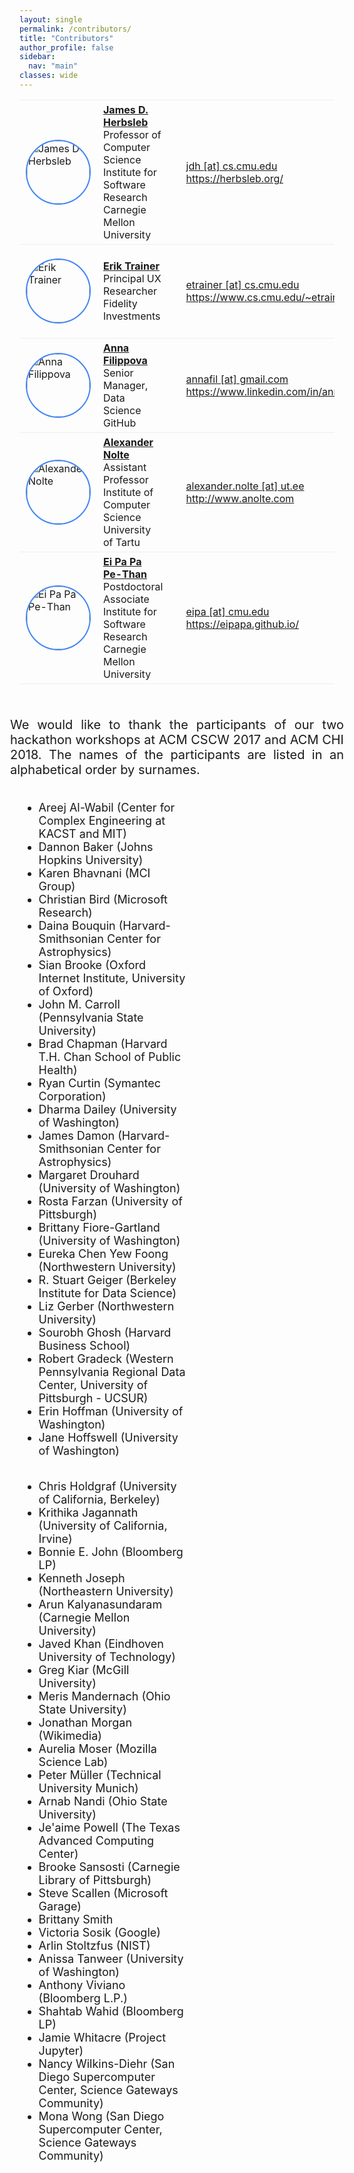 ```yaml
---
layout: single
permalink: /contributors/
title: "Contributors"
author_profile: false
sidebar:
  nav: "main"
classes: wide
---
```

<style>
    td {
        padding: 5px 10px;
        vertical-align: center;
        /*border: thin solid #d3d3d3;*/
    }
    tr {
        border-top: thin solid #eeeeee;
        border-bottom: thin solid #eeeeee;
    }
    .ver-line {
        position: absolute;
        display: inline-block;
        height: 100%;
        width: 6px;
        left: 0;
        top:0
    }
    .ver-color-1 {
        background: #4285F4;
    }
    .ver-color-2 {
        background:#3b99a7;
    }
    .ver-color-3 {
        background:#78C257;
    }
    .ver-color-4 {
        background:#F4B400;
    }
    .ver-color-5 {
        background:#DB4437;
    }
    .ver-cell.ver-has-bar {
        position:relative
    }
    .row {
      margin-right: -15px;
      margin-left: -15px;
      text-align: left;
    }
    .col {
      position: relative;
      min-height: 1px;
      padding-right: 15px;
      padding-left: 15px;
      float: left;
      width: 50%;
      text-align: left;
    }
    .tr-con {
      vertical-align: top;
      border-center: 1px solid #eeeeee;
    }
    .td-con-1 {
      width: 20%;
      float: left;
    }
    .td-con-2 {
      width: 30%;
      float: left;
    }
    img {
      width: 100px;
      height: 100px;
      border: 2px solid #4285F4;
      border-radius: 50%;
    }
    p {
        text-align: justify;
    }
    tr {
        height: 150px;
        width: 100%;
    }
</style>
<script src="https://kit.fontawesome.com/a65c30b4bb.js" crossorigin="anonymous"></script>
<div>
<table style="width: 100%; align-content: center;">
<tr>
  <td style="width: 20%;">
  <!-- <span class="ver-line ver-color-1"></span> -->
    <img src="/hackathon-planning-kit/images/jherbsleb.jpg" alt="James D Herbsleb">
  </td>
  <td style="width: 40%;">
    <span><a href="https://herbsleb.org/"><strong>James D. Herbsleb</strong></a></span><br>
    <span>Professor of Computer Science</span><br>
    <span>Institute for Software Research</span><br>
    <span>Carnegie Mellon University</span>
  </td>
  <td style="width: 40%;">
    <span><i class="fas fa-envelope" style="font-size:16px;"></i>&nbsp;&nbsp;&nbsp;&nbsp;<a href="mailto:jdh@cs.cmu.edu" target="_top">jdh [at] cs.cmu.edu</a></span><br>
    <span><i class="fas fa-globe" style="font-size:16px;"></i>&nbsp;&nbsp;&nbsp;&nbsp;<a href="https://herbsleb.org/">https://herbsleb.org/</a></span>
  </td>
</tr>
<tr>
  <td style="width: 20%;">
  <!-- <span class="ver-line ver-color-1"></span> -->
    <img src="/hackathon-planning-kit/images/erik.jpg" alt="Erik Trainer">
  </td>
  <td style="width: 40%;">
    <span><a href="https://www.cs.cmu.edu/~etrainer/"><strong>Erik Trainer</strong></a></span><br>
    <span>Principal UX Researcher</span><br>
    <span>Fidelity Investments</span>
  </td>
  <td style="width: 40%;">
    <span><i class="fas fa-envelope" style="font-size:16px;"></i>&nbsp;&nbsp;&nbsp;&nbsp;<a href="mailto:etrainer@cs.cmu.edu" target="_top">etrainer [at] cs.cmu.edu</a></span><br>
    <span><i class="fas fa-globe" style="font-size:16px;"></i>&nbsp;&nbsp;&nbsp;&nbsp;<a href="https://www.cs.cmu.edu/~etrainer/">https://www.cs.cmu.edu/~etrainer/</a></span>
  </td>
</tr>
<tr>
  <td style="width: 20%;">
  <!-- <span class="ver-line ver-color-1"></span> -->
    <img src="/hackathon-planning-kit/images/afilippova.jpg" alt="Anna Filippova">
  </td>
  <td style="width: 40%;">
    <span><a href="https://www.linkedin.com/in/annafilippova"><strong>Anna Filippova</strong></a></span><br>
    <span>Senior Manager, Data Science</span><br>
    <span>GitHub</span>
  </td>
  <td style="width: 40%;">
    <span><i class="fas fa-envelope" style="font-size:16px;"></i>&nbsp;&nbsp;&nbsp;&nbsp;<a href="mailto:annafil@gmail.com" target="_top">annafil [at] gmail.com</a></span><br>
    <span><i class="fas fa-globe" style="font-size:16px;"></i>&nbsp;&nbsp;&nbsp;&nbsp;<a href="https://www.linkedin.com/in/annafilippova">https://www.linkedin.com/in/annafilippova</a></span>
  </td>
</tr>
<tr>
  <td style="width: 20%;">
  <!-- <span class="ver-line ver-color-1"></span> -->
    <img src="/hackathon-planning-kit/images/anolte.jpg" alt="Alexander Nolte">
  </td>
  <td style="width: 40%;">
    <span><a href="http://www.anolte.com"><strong>Alexander Nolte</strong></a></span><br>
    <span>Assistant Professor</span><br>
    <span>Institute of Computer Science</span><br>
    <span>University of Tartu</span>
  </td>
  <td style="width: 40%;">
    <span><i class="fas fa-envelope" style="font-size:16px;"></i>&nbsp;&nbsp;&nbsp;&nbsp;<a href="mailto:alexander.nolte@ut.ee" target="_top">alexander.nolte [at] ut.ee</a></span><br>
    <span><i class="fas fa-globe" style="font-size:16px;"></i>&nbsp;&nbsp;&nbsp;&nbsp;<a href="http://www.anolte.com">http://www.anolte.com</a></span>
  </td>
</tr>
<tr>
  <td style="width: 20%;">
  <!-- <span class="ver-line ver-color-1"></span> -->
    <img src="/hackathon-planning-kit/images/eipa.jpg" alt="Ei Pa Pa Pe-Than">
  </td>
  <td style="width: 40%;">
    <span><a href="https://eipapa.github.io/"><strong>Ei Pa Pa Pe-Than</strong></a></span><br>
    <span>Postdoctoral Associate</span><br>
    <span>Institute for Software Research</span><br>
    <span>Carnegie Mellon University</span>
  </td>
  <td style="width: 40%;">
    <span><i class="fas fa-envelope" style="font-size:16px;"></i>&nbsp;&nbsp;&nbsp;&nbsp;<a href="mailto:eipa@cmu.edu" target="_top">eipa [at] cmu.edu</a></span><br>
    <span><i class="fas fa-globe" style="font-size:16px;"></i>&nbsp;&nbsp;&nbsp;&nbsp;<a href="https://eipapa.github.io/">https://eipapa.github.io/</a></span>
  </td>
</tr>
</table>
</div>

<br>
<div class="row">
<p style="font-size: 20px;">We would like to thank the participants of our two hackathon workshops at ACM CSCW 2017 and ACM CHI 2018. The names of the participants are listed in an alphabetical order by surnames.</p>
  <div class="col">
    <ul style="font-size: 18px;">
      <li>Areej Al-Wabil (Center for Complex Engineering at KACST and MIT)</li>
      <li>Dannon Baker (Johns Hopkins University)</li>
      <li>Karen Bhavnani (MCI Group)</li>
      <li>Christian Bird (Microsoft Research)</li>
      <li>Daina Bouquin (Harvard-Smithsonian Center for Astrophysics)</li>
      <li>Sian Brooke (Oxford Internet Institute, University of Oxford)</li>
      <li>John M. Carroll (Pennsylvania State University)</li>
      <li>Brad Chapman (Harvard T.H. Chan School of Public Health)</li>
      <li>Ryan Curtin (Symantec Corporation)</li>
      <li>Dharma Dailey (University of Washington)</li>
      <li>James Damon (Harvard-Smithsonian Center for Astrophysics)</li>
      <li>Margaret Drouhard (University of Washington)</li>
      <li>Rosta Farzan (University of Pittsburgh)</li>
      <li>Brittany Fiore-Gartland (University of Washington)</li>
      <li>Eureka Chen Yew Foong (Northwestern University)</li>
      <li>R. Stuart Geiger (Berkeley Institute for Data Science)</li>
      <li>Liz Gerber (Northwestern University)</li>
      <li>Sourobh Ghosh (Harvard Business School)</li>
      <li>Robert Gradeck (Western Pennsylvania Regional Data Center, University of Pittsburgh - UCSUR)</li>
      <li>Erin Hoffman (University of Washington)</li>
      <li>Jane Hoffswell (University of Washington)</li>
    </ul>
  </div>
  <div class="col">
    <ul style="font-size: 18px;">
      <li>Chris Holdgraf (University of California, Berkeley)</li>
      <li>Krithika Jagannath (University of California, Irvine)</li>
      <li>Bonnie E. John (Bloomberg LP)</li>
      <li>Kenneth Joseph (Northeastern University)</li>
      <li>Arun Kalyanasundaram (Carnegie Mellon University)</li>
      <li>Javed Khan (Eindhoven University of Technology)</li>
      <li>Greg Kiar (McGill University)</li>
      <li>Meris Mandernach (Ohio State University)</li>
      <li>Jonathan Morgan (Wikimedia)</li>
      <li>Aurelia Moser (Mozilla Science Lab)</li>
      <li>Peter Müller (Technical University Munich)</li>
      <li>Arnab Nandi (Ohio State University)</li>
      <li>Je'aime Powell (The Texas Advanced Computing Center)</li>
      <li>Brooke Sansosti (Carnegie Library of Pittsburgh)</li>
      <li>Steve Scallen (Microsoft Garage)</li>
      <li>Brittany Smith</li>
      <li>Victoria Sosik (Google)</li>
      <li>Arlin Stoltzfus (NIST)</li>
      <li>Anissa Tanweer (University of Washington)</li>
      <li>Anthony Viviano (Bloomberg L.P.)</li>
      <li>Shahtab Wahid (Bloomberg LP)</li>
      <li>Jamie Whitacre (Project Jupyter)</li>
      <li>Nancy Wilkins-Diehr (San Diego Supercomputer Center, Science Gateways Community)</li>
      <li>Mona Wong (San Diego Supercomputer Center, Science Gateways Community)</li>
    </ul>
  </div>
</div>
